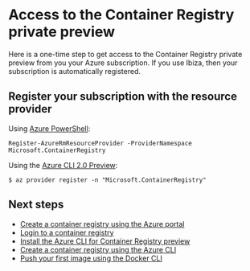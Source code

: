 <properties
   pageTitle="Access to Container Registry preview | Microsoft Azure"
   description="Request access to the Azure Container Registry private preview."
   services="container-registry"
   documentationCenter=""
   authors="stvelas"
   manager="balans"
   editor="dlepow"
   tags=""
   keywords=""/>

<tags
   ms.service="container-registry"
   ms.devlang="na"
   ms.topic="get-started-article"
   ms.tgt_pltfrm="na"
   ms.workload="na"
   ms.date="10/25/2016"
   ms.author="stevelas"/>

# Access to the Container Registry private preview

Here is a one-time step to get access to the Container Registry private preview from you your Azure subscription. If you use Ibiza, then your subscription is automatically registered.
 
## Register your subscription with the resource provider

Using [Azure PowerShell](https://azure.microsoft.com/documentation/articles/powershell-install-configure/):

```
Register-AzureRmResourceProvider -ProviderNamespace Microsoft.ContainerRegistry
```

Using the [Azure CLI 2.0 Preview](https://github.com/azure/azure-cli):

```
$ az provider register -n "Microsoft.ContainerRegistry"

```


## Next steps
* [Create a container registry using the Azure portal](./container-registry-get-started-portal.md)
* [Login to a container registry](container-registry-authentication.md) 
* [Install the Azure CLI for Container Registry preview](./container-registry-get-started-azure-cli-install.md)
* [Create a container registry using the Azure CLI](./container-registry-get-started-docker-cli.md)
* [Push your first image using the Docker CLI](./container-registry-get-started-docker-cli.md)
 
